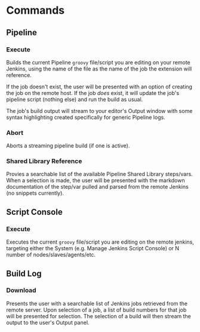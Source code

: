# Commands

## Pipeline

### Execute
Builds the current Pipeline `groovy` file/script you are editing on your remote Jenkins, using the name of the file as the name of the job the extension will reference.

If the job doesn't exist, the user will be presented with an option of creating the job on the remote host. If the job _does_ exist, it will update the job's pipeline script (nothing else) and run the build as usual.

The job's build output will stream to your editor's Output window with some syntax highlighting created specifically for generic Pipeline logs.

### Abort
Aborts a streaming pipeline build (if one is active).

### Shared Library Reference

Provies a searchable list of the available Pipeline Shared Library steps/vars. When a selection is made, the user will be presented with the markdown documentation of the step/var pulled and parsed from the remote Jenkins (no snippets currently).

## Script Console

### Execute

Executes the current `groovy` file/script you are editing on the remote jenkins, targeting either the System (e.g. Manage Jenkins Script Console) or N number of nodes/slaves/agents/etc.

## Build Log

### Download

Presents the user with a searchable list of Jenkins jobs retrieved from the remote server. Upon selection of a job, a list of build numbers for that job will be presented for selection. The selection of a build will then stream the output to the user's Output panel.